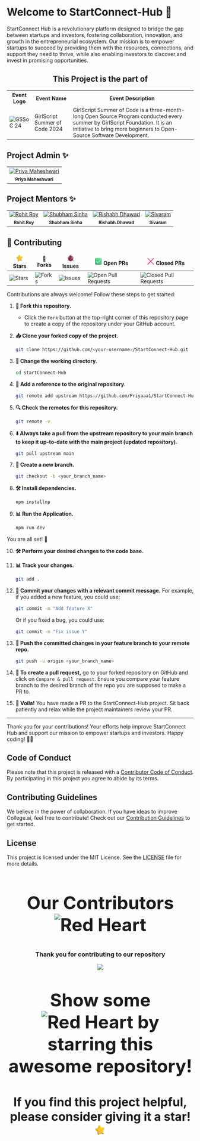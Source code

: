 # Welcome to StartConnect-Hub 🚀

StartConnect Hub is a revolutionary platform designed to bridge the gap between startups and investors, fostering collaboration, innovation, and growth in the entrepreneurial ecosystem. Our mission is to empower startups to succeed by providing them with the resources, connections, and support they need to thrive, while also enabling investors to discover and invest in promising opportunities.

<div align=center>
  <h2>This Project is the part of</h2>
  <table>
    <tr>
      <th>Event Logo</th>
      <th>Event Name</th>
      <th>Event Description</th>
    </tr>
    <tr>
        <td><img src="https://user-images.githubusercontent.com/63473496/213306279-338f7ce9-9a9f-4427-8c2a-3e344874498f.png#gh-dark-mode-only" width="200" height="auto" loading="lazy" alt="GSSoC 24"/></td>
        <td>GirlScript Summer of Code 2024</td>
        <td>GirlScript Summer of Code is a three-month-long Open Source Program conducted every summer by GirlScript Foundation. It is an initiative to bring more beginners to Open-Source Software Development. 
    </tr>
</table>
</div>

##  Project Admin ✨

<table align="center">
  <tr>
<td align="center"><a href="https://github.com/Priyaaa1"><img src="https://avatars.githubusercontent.com/u/105431748?v=4" width="100px;" alt="Priya Maheshwari"/><br /><sub><b>Priya Maheshwari</b></sub></a></td>
  
 </tr>
</table>

##  Project Mentors ✨

<table align="center">
  <tr>
<td align="center"><a href="https://github.com/rohitroy-github"><img src="https://avatars.githubusercontent.com/u/68563695?v=4" width="100px;" alt="Rohit Roy"/><br /><sub><b>Rohit Roy</b></sub></a></td>
  
<td align="center"><a href="https://github.com/shubhamsinha21"><img src="https://avatars.githubusercontent.com/u/84564814?v=4"  width="100px;" alt="Shubham Sinha"/><br /><sub><b>Shubham Sinha</b></sub></a></td>

<td align="center"><a href="https://github.com/RishabhDhawad"><img src="https://avatars.githubusercontent.com/u/75854893?v=4" width="100px;" alt="Rishabh Dhawad"/><br /><sub><b>Rishabh Dhawad</b></sub></a></td>

<td align="center"><a href="https://github.com/siv2r"><img src="https://avatars.githubusercontent.com/u/56887198?v=4" width="100px;" alt="Sivaram"/><br /><sub><b>Sivaram</b></sub></a></td>
  </tr>
</table>

## 🌟 Contributing

<table align="center">
    <thead align="center">
        <tr border: 1px;>
            <td><b><img src="https://raw.githubusercontent.com/Tarikul-Islam-Anik/tarikul-islam-anik/main/assets/images/Star.png" width="20" height="20"> Stars</b></td>
            <td><b>🍴 Forks</b></td>
            <td><b><img src="https://raw.githubusercontent.com/Tarikul-Islam-Anik/tarikul-islam-anik/main/assets/images/Lady%20Beetle.png" width="20" height="20"> Issues</b></td>
            <td><b><img src="https://raw.githubusercontent.com/Tarikul-Islam-Anik/tarikul-islam-anik/main/assets/images/Check%20Mark%20Button.png" width="20" height="20"> Open PRs</b></td>
            <td><b><img src="https://raw.githubusercontent.com/Tarikul-Islam-Anik/tarikul-islam-anik/main/assets/images/Cross%20Mark.png" width="20" height="20"> Closed PRs</b></td>
        </tr>
     </thead>
    <tbody>
         <tr>
            <td><img alt="Stars" src="https://img.shields.io/github/stars/Priyaaa1/StartConnect-Hub?style=flat&logo=github"/></td>
             <td><img alt="Forks" src="https://img.shields.io/github/forks/Priyaaa1/StartConnect-Hub?style=flat&logo=github"/></td>
            <td><img alt="Issues" src="https://img.shields.io/github/issues/Priyaaa1/StartConnect-Hub?style=flat&logo=github"/></td>
            <td><img alt="Open Pull Requests" src="https://img.shields.io/github/issues-pr/Priyaaa1/StartConnect-Hub?style=flat&logo=github"/></td>
           <td><img alt="Closed Pull Requests" src="https://img.shields.io/github/issues-pr-closed/Priyaaa1/StartConnect-Hub?style=flat&color=critical&logo=github"/></td>
        </tr>
    </tbody>
</table>

Contributions are always welcome! Follow these steps to get started:

1. **🍴 Fork this repository.**
   - Click the `Fork` button at the top-right corner of this repository page to create a copy of the repository under your GitHub account.

2. **📥 Clone your forked copy of the project.**
   ```sh
   git clone https://github.com/<your-username>/StartConnect-Hub.git
   ```

3. **📂 Change the working directory.**
   ```sh
   cd StartConnect-Hub
   ```

4. **🔗 Add a reference to the original repository.**
   ```sh
   git remote add upstream https://github.com/Priyaaa1/StartConnect-Hub.git
   ```

5. **🔍 Check the remotes for this repository.**
   ```sh
   git remote -v
   ```

6. **⬇️ Always take a pull from the upstream repository to your main branch to keep it up-to-date with the main project (updated repository).**
   ```sh
   git pull upstream main
   ```

7. **🌿 Create a new branch.**
   ```sh
   git checkout -b <your_branch_name>
   ```
8. **🛠️ Install dependencies.**
   ```sh
   npm installnp
   ```
9. **📊 Run the Application.**
   ```sh
   npm run dev 
You are all set! 🎉

10. **🛠️ Perform your desired changes to the code base.**

11. **📊 Track your changes.**
    ```sh
    git add .
    ```

12. **💬 Commit your changes with a relevant commit message.** For example, if you added a new feature, you could use:
    ```sh
    git commit -m "Add feature X"
    ```
    Or if you fixed a bug, you could use:
    ```sh
    git commit -m "Fix issue Y"
    ```

13. **🚀 Push the committed changes in your feature branch to your remote repo.**
    ```sh
    git push -u origin <your_branch_name>
    ```

14. **🔄 To create a pull request,** go to your forked repository on GitHub and click on `Compare & pull request`. Ensure you compare your feature branch to the desired branch of the repo you are supposed to make a PR to.

15. **🎉 Voila!** You have made a PR to the StartConnect-Hub project. Sit back patiently and relax while the project maintainers review your PR.

---

Thank you for your contributions! Your efforts help improve StartConnect Hub and support our mission to empower startups and investors. Happy coding! 🚀✨

## Code of Conduct

Please note that this project is released with a [Contributor Code of Conduct](CODE_OF_CONDUCT.md). By participating in this project you agree to abide by its terms.

## Contributing Guidelines

We believe in the power of collaboration. If you have ideas to improve College.ai, feel free to contribute! Check out our [Contribution Guidelines](CONTRIBUTING.md) to get started.

## License

This project is licensed under the MIT License. See the [LICENSE](LICENSE) file for more details.

<div align="center">
  <h2 style="font-size:3rem;">Our Contributors <img src="https://raw.githubusercontent.com/Tarikul-Islam-Anik/Animated-Fluent-Emojis/master/Emojis/Smilies/Red%20Heart.png" alt="Red Heart" width="40" height="40" /></h2>
  <h3>Thank you for contributing to our repository</h3>

<a href="https://github.com/Priyaaa1/StartConnect-Hub/graphs/contributors">
<img src="https://contributors-img.web.app/image?repo=Priyaaa1/StartConnect-Hub"/>

  </a>

<p style="font-family:var(--ff-philosopher);font-size:3rem;"><b> Show some <img src="https://raw.githubusercontent.com/Tarikul-Islam-Anik/Animated-Fluent-Emojis/master/Emojis/Smilies/Red%20Heart.png" alt="Red Heart" width="40" height="40" /> by starring this awesome repository!

</div>
<h3 style="text-align:center;font-size:2rem;">
If you find this project helpful, please consider giving it a star! <img src="https://raw.githubusercontent.com/Tarikul-Islam-Anik/tarikul-islam-anik/main/assets/images/Star.png" width="30" height="30"></p>
